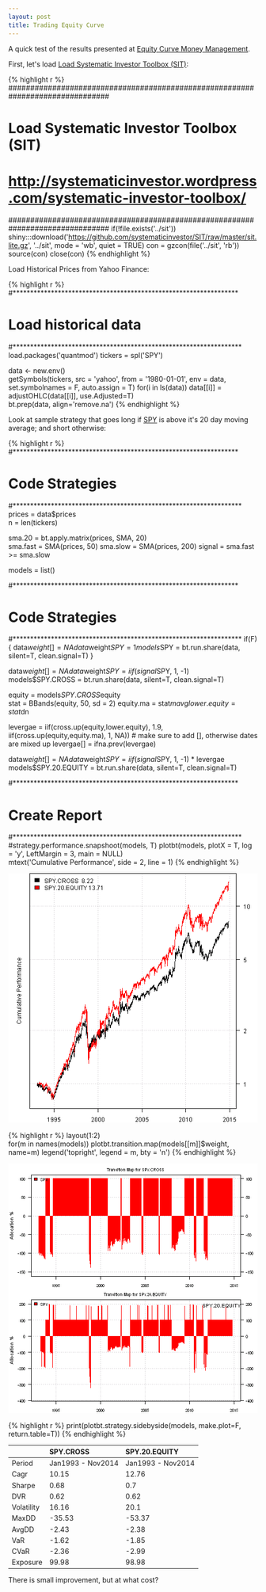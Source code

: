 ```yaml
---
layout: post
title: Trading Equity Curve 
---
```


A quick test of the results presented at [Equity Curve Money Management](http://jonathankinlay.com/index.php/2014/11/equity-curve-money-management/). 

First, let's load [Load Systematic Investor Toolbox (SIT)](http://systematicinvestor.wordpress.com/systematic-investor-toolbox/):


{% highlight r %}
###############################################################################
# Load Systematic Investor Toolbox (SIT)
# http://systematicinvestor.wordpress.com/systematic-investor-toolbox/
###############################################################################
if(!file.exists('../sit'))
  shiny:::download('https://github.com/systematicinvestor/SIT/raw/master/sit.lite.gz', '../sit', mode = 'wb', quiet = TRUE)
con = gzcon(file('../sit', 'rb'))
  source(con)
close(con)
{% endhighlight %}

Load Historical Prices from Yahoo Finance:


{% highlight r %}
  #*****************************************************************
  # Load historical data
  #****************************************************************** 
  load.packages('quantmod')	
  tickers = spl('SPY')	    
                 
  data <- new.env()       
	getSymbols(tickers, src = 'yahoo', from = '1980-01-01', env = data, set.symbolnames = F, auto.assign = T)
    for(i in ls(data)) data[[i]] = adjustOHLC(data[[i]], use.Adjusted=T)		
  bt.prep(data, align='remove.na')
{% endhighlight %}

Look at sample strategy that goes long if [SPY](https://finance.yahoo.com/q?s=SPY) is above it's 20 day moving average; and short otherwise:


{% highlight r %}
  #*****************************************************************
  # Code Strategies
  #****************************************************************** 
  prices = data$prices  
  n = len(tickers)  

  sma.20 = bt.apply.matrix(prices, SMA, 20)  
	sma.fast = SMA(prices, 50)
	sma.slow = SMA(prices, 200)
  signal = sma.fast >= sma.slow

  models = list()

  #*****************************************************************
  # Code Strategies
  #******************************************************************
if(F) {
  data$weight[] = NA
    data$weight$SPY = 1
  models$SPY = bt.run.share(data, silent=T, clean.signal=T)
}
  
  data$weight[] = NA
    data$weight$SPY = iif(signal$SPY, 1, -1)
  models$SPY.CROSS = bt.run.share(data, silent=T, clean.signal=T)

  equity = models$SPY.CROSS$equity     
  stat = BBands(equity, 50, sd = 2)
  equity.ma = stat$mavg
  lower.equity = stat$dn 
             
  
  
  levergae = iif(cross.up(equity,lower.equity), 1.9, 
                iif(cross.up(equity,equity.ma), 1, 
            NA))
    # make sure to add [], otherwise dates are mixed up
    levergae[] = ifna.prev(levergae)
    
  data$weight[] = NA
    data$weight$SPY = iif(signal$SPY, 1, -1) * levergae 
  models$SPY.20.EQUITY = bt.run.share(data, silent=T, clean.signal=T)
  
  #*****************************************************************
  # Create Report
  #****************************************************************** 
  #strategy.performance.snapshoot(models, T)
  plotbt(models, plotX = T, log = 'y', LeftMargin = 3, main = NULL)	    	
    mtext('Cumulative Performance', side = 2, line = 1)
{% endhighlight %}

![plot of chunk plot-3](/public/images/2014-11-11-Trading-Equity-Curve/plot-3-1.png) 

{% highlight r %}
layout(1:2)    
  for(m in names(models))
	plotbt.transition.map(models[[m]]$weight, name=m)
		legend('topright', legend = m, bty = 'n')
{% endhighlight %}

![plot of chunk plot-3](/public/images/2014-11-11-Trading-Equity-Curve/plot-3-2.png) 

{% highlight r %}
  print(plotbt.strategy.sidebyside(models, make.plot=F, return.table=T))
{% endhighlight %}



|           |SPY.CROSS         |SPY.20.EQUITY     |
|:----------|:-----------------|:-----------------|
|Period     |Jan1993 - Nov2014 |Jan1993 - Nov2014 |
|Cagr       |10.15             |12.76             |
|Sharpe     |0.68              |0.7               |
|DVR        |0.62              |0.62              |
|Volatility |16.16             |20.1              |
|MaxDD      |-35.53            |-53.37            |
|AvgDD      |-2.43             |-2.38             |
|VaR        |-1.62             |-1.85             |
|CVaR       |-2.36             |-2.99             |
|Exposure   |99.98             |98.98             |

There is small improvement, but at what cost?
